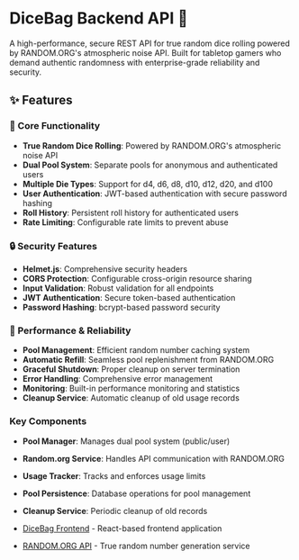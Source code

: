 # DiceBag Backend API 🎲

A high-performance, secure REST API for true random dice rolling powered by RANDOM.ORG's atmospheric noise API. Built for tabletop gamers who demand authentic randomness with enterprise-grade reliability and security.

## ✨ Features

### 🎯 Core Functionality

- **True Random Dice Rolling**: Powered by RANDOM.ORG's atmospheric noise API
- **Dual Pool System**: Separate pools for anonymous and authenticated users
- **Multiple Die Types**: Support for d4, d6, d8, d10, d12, d20, and d100
- **User Authentication**: JWT-based authentication with secure password hashing
- **Roll History**: Persistent roll history for authenticated users
- **Rate Limiting**: Configurable rate limits to prevent abuse

### 🔒 Security Features

- **Helmet.js**: Comprehensive security headers
- **CORS Protection**: Configurable cross-origin resource sharing
- **Input Validation**: Robust validation for all endpoints
- **JWT Authentication**: Secure token-based authentication
- **Password Hashing**: bcrypt-based password security

### 🚀 Performance & Reliability

- **Pool Management**: Efficient random number caching system
- **Automatic Refill**: Seamless pool replenishment from RANDOM.ORG
- **Graceful Shutdown**: Proper cleanup on server termination
- **Error Handling**: Comprehensive error management
- **Monitoring**: Built-in performance monitoring and statistics
- **Cleanup Service**: Automatic cleanup of old usage records

### Key Components

- **Pool Manager**: Manages dual pool system (public/user)
- **Random.org Service**: Handles API communication with RANDOM.ORG
- **Usage Tracker**: Tracks and enforces usage limits
- **Pool Persistence**: Database operations for pool management
- **Cleanup Service**: Periodic cleanup of old records

- [DiceBag Frontend](https://github.com/your-org/dicebag-frontend) - React-based frontend application
- [RANDOM.ORG API](https://api.random.org/) - True random number generation service
